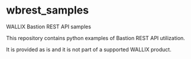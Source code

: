 # wbrest_samples
WALLIX Bastion REST API samples

This repository contains python examples of Bastion REST API utilization.

It is provided as is and it is not part of a supported WALLIX product.
